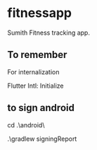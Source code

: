 # fitnessapp

Sumith Fitness tracking app.

## To remember

For internalization

Flutter Intl: Initialize

## to sign android

cd .\android\

.\gradlew signingReport
